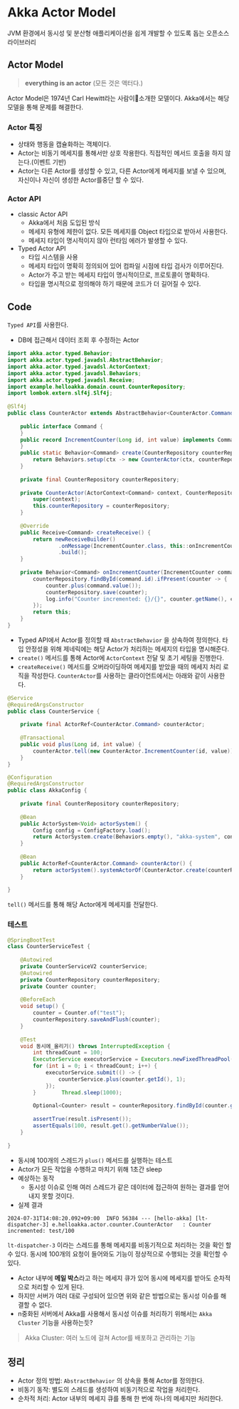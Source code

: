 # Akka Actor Model
JVM 환경에서 동시성 및 분산형 애플리케이션을 쉽게 개발할 수 있도록 돕는 오픈소스 라이브러리
## Actor Model
> **everything is an actor** (모든 것은 액터다.)

Actor Model은 1974년 Carl Hewitt라는 사람이소개한 모델이다. Akka에서는 해당 모델을 통해 문제를 해결한다.
### Actor 특징
- 상태와 행동을 캡슐화하는 객체이다.
- Actor는 비동기 메세지를 통해서만 상호 작용한다. 직접적인 메서드 호출을 하지 않는다.(이벤트 기반)
- Actor는 다른 Actor를 생성할 수 있고, 다른 Actor에게 메세지를 보낼 수 있으며, 자신이나 자신이 생성한 Actor를중단 할 수 있다.
### Actor API
- classic Actor API
	- Akka에서 처음 도입된 방식
	- 메세지 유형에 제한이 없다. 모든 메세지를 Object 타입으로 받아서 사용한다.
	- 메세지 타입이 명시적이지 않아 런타임 에러가 발생할 수 있다.
- Typed Actor API
	- 타입 시스템을 사용
	- 메세지 타입이 명확히 정의되어 있어 컴파일 시점에 타입 검사가 이루어진다.
	- Actor가 주고 받는 메세지 타입이 명시적이므로, 프로토콜이 명확하다.
	- 타입을 명시적으로 정의해야 하기 때문에 코드가 더 길어질 수 있다.
## Code
`Typed API`를 사용한다.
- DB에 접근해서 데이터 조회 후 수정하는 Actor
```java
import akka.actor.typed.Behavior;  
import akka.actor.typed.javadsl.AbstractBehavior;  
import akka.actor.typed.javadsl.ActorContext;  
import akka.actor.typed.javadsl.Behaviors;  
import akka.actor.typed.javadsl.Receive;  
import example.helloakka.domain.count.CounterRepository;  
import lombok.extern.slf4j.Slf4j;  
  
@Slf4j  
public class CounterActor extends AbstractBehavior<CounterActor.Command> {  
  
    public interface Command {  
    }  
    public record IncrementCounter(Long id, int value) implements Command {  
    }  
    public static Behavior<Command> create(CounterRepository counterRepository) {  
        return Behaviors.setup(ctx -> new CounterActor(ctx, counterRepository));  
    }  
  
    private final CounterRepository counterRepository;  
  
    private CounterActor(ActorContext<Command> context, CounterRepository counterRepository) {  
        super(context);  
        this.counterRepository = counterRepository;  
    }  
  
    @Override  
    public Receive<Command> createReceive() {  
        return newReceiveBuilder()  
                .onMessage(IncrementCounter.class, this::onIncrementCounter)  
                .build();  
    }  
  
    private Behavior<Command> onIncrementCounter(IncrementCounter command) {  
        counterRepository.findById(command.id).ifPresent(counter -> {  
            counter.plus(command.value());  
            counterRepository.save(counter);  
            log.info("Counter incremented: {}/{}", counter.getName(), counter.getNumberValue());  
        });  
        return this;  
    }  
}
```
- Typed API에서 Actor를 정의할 때 `AbstractBehavior` 을 상속하여 정의한다. 타입 안정성을 위해 제네릭에는 해당 Actor가 처리하는 메세지의 타입을 명시해준다.
- `create()` 메서드를 통해 Actor에 `ActorContext` 전달 및 초기 세팅을 진행한다.
- `createReceive()` 메서드를 오버라이딩하여 메세지를 받았을 때의 메세지 처리 로직을 작성한다.
`CounterActor`를 사용하는 클라이언트에서는 아래와 같이 사용한다.
```java
@Service  
@RequiredArgsConstructor  
public class CounterService {  
  
    private final ActorRef<CounterActor.Command> counterActor;  
  
    @Transactional  
    public void plus(Long id, int value) {  
        counterActor.tell(new CounterActor.IncrementCounter(id, value));  
    }  
}
```
```java
@Configuration  
@RequiredArgsConstructor  
public class AkkaConfig {  
  
    private final CounterRepository counterRepository;  
  
    @Bean  
    public ActorSystem<Void> actorSystem() {  
        Config config = ConfigFactory.load();  
        return ActorSystem.create(Behaviors.empty(), "akka-system", config);  
    }  
  
    @Bean  
    public ActorRef<CounterActor.Command> counterActor() {  
        return actorSystem().systemActorOf(CounterActor.create(counterRepository), "counterActor", Props.empty());  
    }  
  
}
```
`tell()` 메서드를 통해 해당 Actor에게 메세지를 전달한다.
### 테스트
```java
@SpringBootTest  
class CounterServiceTest {  
  
    @Autowired  
    private CounterServiceV2 counterService;  
    @Autowired  
    private CounterRepository counterRepository;  
    private Counter counter;  
  
    @BeforeEach  
    void setup() {  
        counter = Counter.of("test");  
        counterRepository.saveAndFlush(counter);  
    }  
  
    @Test  
    void 동시에_올리기() throws InterruptedException {  
        int threadCount = 100;  
        ExecutorService executorService = Executors.newFixedThreadPool(32);  
        for (int i = 0; i < threadCount; i++) {  
            executorService.submit(() -> {  
                counterService.plus(counter.getId(), 1);  
            });  
        }        Thread.sleep(1000);  
  
        Optional<Counter> result = counterRepository.findById(counter.getId());  
  
        assertTrue(result.isPresent());  
        assertEquals(100, result.get().getNumberValue());  
    }  
  
}
```
- 동시에 100개의 스레드가 `plus()` 메서드를 실행하는 테스트
- Actor가 모든 작업을 수행하고 마치기 위해 1초간 sleep
- 예상하는 동작
	- 동시성 이슈로 인해 여러 스레드가 같은 데이터에 접근하여 원하는 결과를 얻어내지 못할 것이다.
- 실제 결과
```text
2024-07-31T14:08:20.092+09:00  INFO 56384 --- [hello-akka] [lt-dispatcher-3] e.helloakka.actor.counter.CounterActor   : Counter incremented: test/100
```
`lt-dispatcher-3` 이라는 스레드를 통해 메세지를 비동기적으로 처리하는 것을 확인 할 수 있다.
동시에 100개의 요청이 들어와도 기능이 정상적으로 수행되는 것을 확인할 수 있다.
- Actor 내부에 **메일 박스**라고 하는 메세지 큐가 있어 동시에 메세지를 받아도 순차적으로 처리할 수 있게 된다.
- 하지만 서버가 여러 대로 구성되어 있으면 위와 같은 방법으로는 동시성 이슈를 해결할 수 없다.
- n중화된 서버에서 Akka를 사용해서 동시성 이슈를 처리하기 위해서는 `Akka Cluster` 기능을 사용하는듯? 
> Akka Cluster: 여러 노드에 걸쳐 Actor를 배포하고 관리하는 기능
## 정리
- Actor 정의 방법: `AbstractBehavior` 의 상속을 통해 Actor를 정의한다.
- 비동기 동작: 별도의 스레드를 생성하여 비동기적으로 작업을 처리한다.
- 순차적 처리: Actor 내부의 메세지 큐를 통해 한 번에 하나의 메세지만 처리한다.
